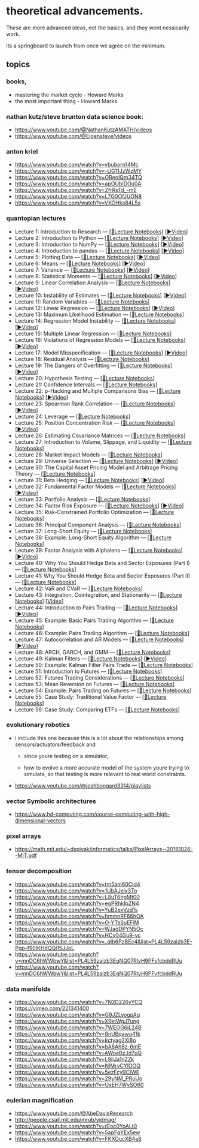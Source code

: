 
# theoretical advancements.
These are more advanced ideas, not the basics, and they wont nessicarily work. 

its a springboard to launch from once we agree on the minimum. 

## topics

### books, 
  - mastering the market cycle - Howard Marks
  - the most important thing - Howard Marks



### nathan kutz/steve brunton data science book: 
  - https://www.youtube.com/@NathanKutzAMATH/videos
  - https://www.youtube.com/@Eigensteve/videos



### anton kriel
  - https://www.youtube.com/watch?v=vbuborn14Mc
  - https://www.youtube.com/watch?v=-UG11JzWzMY
  - https://www.youtube.com/watch?v=OReolQm34TQ
  - https://www.youtube.com/watch?v=apOUbIDOu0A
  - https://www.youtube.com/watch?v=ZfrRsTd_-mE
  - https://www.youtube.com/watch?v=L7G0OfJUON8
  - https://www.youtube.com/watch?v=VXOHks84L5s



### quantopian lectures
  
  - Lecture 1: Introduction to Research — [[📝Lecture Notebooks](https://github.com/quantopian/research_public/tree/master/notebooks/lectures/Introduction_to_Research)] [[▶️Video](https://www.youtube.com/watch?v=W-TlWzwM208)]
  - Lecture 2: Introduction to Python — [[📝Lecture Notebooks](https://github.com/quantopian/research_public/tree/master/notebooks/lectures/Introduction_to_Python)] [[▶️Video](https://www.youtube.com/watch?v=bQUWLkKzpxE)]
  - Lecture 3: Introduction to NumPy — [[📝Lecture Notebooks](https://github.com/quantopian/research_public/tree/master/notebooks/lectures/Introduction_to_NumPy)] [[▶️Video](https://www.youtube.com/watch?v=48RqKyD6fas)]
  - Lecture 4: Introduction to pandas — [[📝Lecture Notebooks](https://github.com/quantopian/research_public/tree/master/notebooks/lectures/Introduction_to_Pandas)] [[▶️Video](https://www.youtube.com/watch?v=pAkEuv1lj08)]
  - Lecture 5: Plotting Data — [[📝Lecture Notebooks](https://github.com/quantopian/research_public/tree/master/notebooks/lectures/Plotting_Data)] [[▶️Video](https://www.youtube.com/watch?v=nKq_wz3Qk8w)]
  - Lecture 6: Means — [[📝Lecture Notebooks](https://github.com/quantopian/research_public/tree/master/notebooks/lectures/Means)] [[▶️Video](https://www.youtube.com/watch?v=XYbsBsRtCjw)]
  - Lecture 7: Variance — [[📝Lecture Notebooks](https://github.com/quantopian/research_public/tree/master/notebooks/lectures/Variance)] [[▶️Video](https://www.youtube.com/watch?v=0AWY0odmjSs)]
  - Lecture 8: Statistical Moments — [[📝Lecture Notebooks](https://github.com/quantopian/research_public/tree/master/notebooks/lectures/Statistical_Moments)] [[▶️Video](https://www.youtube.com/watch?v=mkVA_xUWDI0)]
  - Lecture 9: Linear Correlation Analysis — [[📝Lecture Notebooks](https://github.com/quantopian/research_public/tree/master/notebooks/lectures/Linear_Correlation_Analysis)] [[▶️Video](https://www.youtube.com/watch?v=GM76JkrVmRk?t=2m6s)]
  - Lecture 10: Instability of Estimates — [[📝Lecture Notebooks](https://github.com/quantopian/research_public/tree/master/notebooks/lectures/Instability_of_Estimates)] [[▶️Video](https://www.youtube.com/watch?v=2pbu3_6lF40)]
  - Lecture 11: Random Variables — [[📝Lecture Notebooks](https://github.com/quantopian/research_public/tree/master/notebooks/lectures/Random_Variables)]
  - Lecture 12: Linear Regression — [[📝Lecture Notebooks](https://github.com/quantopian/research_public/tree/master/notebooks/lectures/Linear_Regression)] [[▶️Video](https://www.youtube.com/watch?v=Af0l3TQJ3h8?t=3m36s)]
  - Lecture 13: Maximum Likelihood Estimation — [[📝Lecture Notebooks](https://github.com/quantopian/research_public/tree/master/notebooks/lectures/Maximum_Likelihood_Estimation)]
  - Lecture 14: Regression Model Instability — [[📝Lecture Notebooks](https://github.com/quantopian/research_public/tree/master/notebooks/lectures/Regression_Model_Instability)] [[▶️Video](https://www.youtube.com/watch?v=HMQ34PfhzGE)]
  - Lecture 15: Multiple Linear Regression — [[📝Lecture Notebooks](https://github.com/quantopian/research_public/tree/master/notebooks/lectures/Multiple_Linear_Regression)]
  - Lecture 16: Violations of Regression Models — [[📝Lecture Notebooks](https://github.com/quantopian/research_public/tree/master/notebooks/lectures/Violations_of_Regression_Models)] [[▶️Video](https://www.youtube.com/watch?v=xM94MRs8U3M)]
  - Lecture 17: Model Misspecification — [[📝Lecture Notebooks](https://github.com/quantopian/research_public/tree/master/notebooks/lectures/Model_Misspecification)] [[▶️Video](https://www.youtube.com/watch?v=t4peS8Ak-sY)]
  - Lecture 18: Residual Analysis — [[📝Lecture Notebooks](https://github.com/quantopian/research_public/tree/master/notebooks/lectures/Residuals_Analysis)]
  - Lecture 19: The Dangers of Overfitting — [[📝Lecture Notebooks](https://github.com/quantopian/research_public/tree/master/notebooks/lectures/The_Dangers_of_Overfitting)] [[▶️Video](https://www.youtube.com/watch?v=KNCgvjyKrcw)]
  - Lecture 20: Hypothesis Testing — [[📝Lecture Notebooks](https://github.com/quantopian/research_public/tree/master/notebooks/lectures/Hypothesis_Testing)]
  - Lecture 21: Confidence Intervals — [[📝Lecture Notebooks](https://github.com/quantopian/research_public/tree/master/notebooks/lectures/Confidence_Intervals)]
  - Lecture 22: p-Hacking and Multiple Comparisons Bias — [[📝Lecture Notebooks](https://github.com/quantopian/research_public/tree/master/notebooks/lectures/p-Hacking_and_Multiple_Comparisons_Bias)] [[▶️Video](https://www.youtube.com/watch?v=YiDfbYtgUPc)]
  - Lecture 23: Spearman Rank Correlation — [[📝Lecture Notebooks](https://github.com/quantopian/research_public/tree/master/notebooks/lectures/Spearman_Rank_Correlation)] [[▶️Video](https://www.youtube.com/watch?v=GM76JkrVmRk?t=25m51s)]
  - Lecture 24: Leverage — [[📝Lecture Notebooks](https://github.com/quantopian/research_public/tree/master/notebooks/lectures/Leverage)]
  - Lecture 25: Position Concentration Risk — [[📝Lecture Notebooks](https://github.com/quantopian/research_public/tree/master/notebooks/lectures/Position_Concentration_Risk)] [[▶️Video](https://www.youtube.com/watch?v=I1z7B2_FarQ)]
  - Lecture 26: Estimating Covariance Matrices — [[📝Lecture Notebooks](https://github.com/quantopian/research_public/tree/master/notebooks/lectures/Estimating_Covariance_Matrices)]
  - Lecture 27: Introduction to Volume, Slippage, and Liquidity — [[📝Lecture Notebooks](https://github.com/quantopian/research_public/tree/master/notebooks/lectures/Introduction_to_Volume_Slippage_and_Liquidity)]
  - Lecture 28: Market Impact Models — [[📝Lecture Notebooks](https://github.com/quantopian/research_public/tree/master/notebooks/lectures/Market_Impact_Model)]
  - Lecture 29: Universe Selection — [[📝Lecture Notebooks](https://github.com/quantopian/research_public/tree/master/notebooks/lectures/Universe_Selection)] [[▶️Video](https://www.youtube.com/watch?v=oa5RhuHVbH0)]
  - Lecture 30: The Capital Asset Pricing Model and Arbitrage Pricing Theory — [[📝Lecture Notebooks](https://github.com/quantopian/research_public/tree/master/notebooks/lectures/CAPM_and_Arbitrage_Pricing_Theory)]
  - Lecture 31: Beta Hedging — [[📝Lecture Notebooks](https://github.com/quantopian/research_public/tree/master/notebooks/lectures/Beta_Hedging)] [[▶️Video](https://www.youtube.com/watch?v=Af0l3TQJ3h8?t=22m14s)]
  - Lecture 32: Fundamental Factor Models — [[📝Lecture Notebooks](https://github.com/quantopian/research_public/tree/master/notebooks/lectures/Fundamental_Factor_Models)] [[▶️Video](https://www.youtube.com/watch?v=P16zDtf0CE0)]
  - Lecture 33: Portfolio Analysis — [[📝Lecture Notebooks](https://github.com/quantopian/research_public/tree/master/notebooks/lectures/Portfolio_Analysis)]
  - Lecture 34: Factor Risk Exposure — [[📝Lecture Notebooks](https://github.com/quantopian/research_public/tree/master/notebooks/lectures/Factor_Risk_Exposure)] [[▶️Video](https://www.youtube.com/watch?v=Ep8Y5JfQoRg)]
  - Lecture 35: Risk-Constrained Portfolio Optimization — [[📝Lecture Notebooks](https://github.com/quantopian/research_public/blob/master/notebooks/lectures/Factor_Based_Risk_Management/notebook.ipynb)]
  - Lecture 36: Principal Component Analysis — [[📝Lecture Notebooks](https://github.com/quantopian/research_public/tree/master/notebooks/lectures/PCA)]
  - Lecture 37: Long-Short Equity — [[📝Lecture Notebooks](https://github.com/quantopian/research_public/tree/master/notebooks/lectures/Long-Short_Equity)]
  - Lecture 38: Example: Long-Short Equity Algorithm — [[📝Lecture Notebooks](https://github.com/quantopian/research_public/tree/master/notebooks/lectures/Long-Short_Equity)]
  - Lecture 39: Factor Analysis with Alphalens — [[📝Lecture Notebooks](https://github.com/quantopian/research_public/tree/master/notebooks/lectures/Factor_Analysis)] [[▶️Video](https://www.youtube.com/watch?v=v5IYcBxMDYE)]
  - Lecture 40: Why You Should Hedge Beta and Sector Exposures (Part I) — [[📝Lecture Notebooks](https://github.com/quantopian/research_public/tree/master/notebooks/lectures/Why_Hedge_I)]
  - Lecture 41: Why You Should Hedge Beta and Sector Exposures (Part II) — [[📝Lecture Notebooks](https://github.com/quantopian/research_public/tree/master/notebooks/lectures/Why_Hedge_II)]
  - Lecture 42: VaR and CVaR — [[📝Lecture Notebooks](https://github.com/quantopian/research_public/tree/master/notebooks/lectures/VaR_and_CVaR)]
  - Lecture 43: Integration, Cointegration, and Stationarity — [[📝Lecture Notebooks](https://github.com/quantopian/research_public/tree/master/notebooks/lectures/Integration_Cointegration_and_Stationarity)] [[Video](https://www.youtube.com/watch?v=Pn_RiDbK82M)]
  - Lecture 44: Introduction to Pairs Trading — [[📝Lecture Notebooks](https://github.com/quantopian/research_public/tree/master/notebooks/lectures/Introduction_to_Pairs_Trading)] [[▶️Video](https://www.youtube.com/watch?v=JTucMRYMOyY)]
  - Lecture 45: Example: Basic Pairs Trading Algorithm — [[📝Lecture Notebooks](https://github.com/quantopian/research_public/tree/master/notebooks/lectures/Introduction_to_Pairs_Trading)]
  - Lecture 46: Example: Pairs Trading Algorithm — [[📝Lecture Notebooks](https://github.com/quantopian/research_public/tree/master/notebooks/lectures/Introduction_to_Pairs_Trading)]
  - Lecture 47: Autocorrelation and AR Models — [[📝Lecture Notebooks](https://github.com/quantopian/research_public/tree/master/notebooks/lectures/Autocorrelation_and_AR_Models)] [[▶️Video](https://www.youtube.com/watch?v=fnrSZvla51Y)]
  - Lecture 48: ARCH, GARCH, and GMM — [[📝Lecture Notebooks](https://github.com/quantopian/research_public/tree/master/notebooks/lectures/ARCH_GARCH_and_GMM)]
  - Lecture 49: Kalman Filters — [[📝Lecture Notebooks](https://github.com/quantopian/research_public/tree/master/notebooks/lectures/Kalman_Filters)] [[▶️Video](https://www.youtube.com/watch?v=RxIdLu18SsE)]
  - Lecture 50: Example: Kalman Filter Pairs Trade — [[📝Lecture Notebooks](https://github.com/quantopian/research_public/tree/master/notebooks/lectures/Kalman_Filters)]
  - Lecture 51: Introduction to Futures — [[📝Lecture Notebooks](https://github.com/quantopian/research_public/tree/master/notebooks/lectures/Introduction_to_Futures)]
  - Lecture 52: Futures Trading Considerations — [[📝Lecture Notebooks](https://github.com/quantopian/research_public/tree/master/notebooks/lectures/Futures_Trading_Considerations)]
  - Lecture 53: Mean Reversion on Futures — [[📝Lecture Notebooks](https://github.com/quantopian/research_public/tree/master/notebooks/lectures/Mean_Reversion_on_Futures)]
  - Lecture 54: Example: Pairs Trading on Futures — [[📝Lecture Notebooks](https://github.com/quantopian/research_public/tree/master/notebooks/lectures/Introduction_to_Pairs_Trading)]
  - Lecture 55: Case Study: Traditional Value Factor — [[📝Lecture Notebooks](https://github.com/quantopian/research_public/tree/master/notebooks/lectures/Case_Study_Traditional_Value_Factor)]
  - Lecture 56: Case Study: Comparing ETFs — [[📝Lecture Notebooks](https://github.com/quantopian/research_public/tree/master/notebooks/lectures/Case_Study_Comparing_ETFs)]






### evolutionary robotics
  - i include this one because this is a lot about the relationships among sensors/actuators/feedback and 
  
    - since youre testing on a simulator, 

    - how to evolve a more accurate model of the system youre trying to simulate, so that testing is more relevant to real world constraints.

  - https://www.youtube.com/@joshbongard3314/playlists



### vector Symbolic architectures 
  - https://www.hd-computing.com/course-computing-with-high-dimensional-vectors

### pixel arrays
  - https://math.mit.edu/~dspivak/informatics/talks/PixelArrays--20161026--MIT.pdf




### tensor decomposition
  - https://www.youtube.com/watch?v=tm5am60CId4
  - https://www.youtube.com/watch?v=1UbAJeix3To
  - https://www.youtube.com/watch?v=L8uT6hgMt00
  - https://www.youtube.com/watch?v=egPRhkIbZN4
  - https://www.youtube.com/watch?v=YuB2exVzd1s
  - https://www.youtube.com/watch?v=hmmnRF66hOA
  - https://www.youtube.com/watch?v=O-YTsSuEFiM
  - https://www.youtube.com/watch?v=WJadDPYN5Oc
  - https://www.youtube.com/watch?v=HCy04Gu9-vc
  - https://www.youtube.com/watch?v=_gIb6PzBEc4&list=PL4L59zaizb3E-Pgp-f90iKHdQQi15JJoL
  - https://www.youtube.com/watch?v=mnDC6hWWbwY&list=PL4L59zaizb3EgNQ07RlyH9PFvfcbddRUu
  - https://www.youtube.com/watch?v=mnDC6hWWbwY&list=PL4L59zaizb3EgNQ07RlyH9PFvfcbddRUu


### data manifolds
  
  - https://www.youtube.com/watch?v=7N2D226vYCQ
  - https://vimeo.com/221341400
  - https://www.youtube.com/watch?v=G9JZLvogpAg
  - https://www.youtube.com/watch?v=X9ktWgJ7ung
  - https://www.youtube.com/watch?v=7WEOG6jL248
  - https://www.youtube.com/watch?v=8nUBqawu41k
  - https://www.youtube.com/watch?v=kctyag2Xi8o 
  - https://www.youtube.com/watch?v=bA6Ah8z-6mE
  - https://www.youtube.com/watch?v=AWoeBzJd7uQ
  - https://www.youtube.com/watch?v=L9iiJa1nZZk
  - https://www.youtube.com/watch?v=NlMrvCYlOOQ
  - https://www.youtube.com/watch?v=5ezFcy9CIWE
  - https://www.youtube.com/watch?v=29yNM_PRuUo
  - https://www.youtube.com/watch?v=UxEH7WySO60

### eulerian magnification
  - https://www.youtube.com/@AbeDavisResearch
  - http://people.csail.mit.edu/mrub/vidmag/
  - https://www.youtube.com/watch?v=rEoc0YoALt0
  - https://www.youtube.com/watch?v=5apFqYEx5ew
  - https://www.youtube.com/watch?v=FKXOucXB4a8
  
